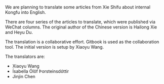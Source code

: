 We are planning to translate some articles from Xie Shifu about internal Kongfu into English.

There are four series of the articles to translate, which were published via WeChat columns. The original author of the Chinese version is Hailong Xie and Heyu Du.

The translation is a collaborative effort. Gitbook is used as the collaboration tool. The initial version is setup by Xiaoyu Wang.

The translators are:

* Xiaoyu Wang
* Ísabella Ólöf Þorsteinsdóttir
* Jinjin Chen



